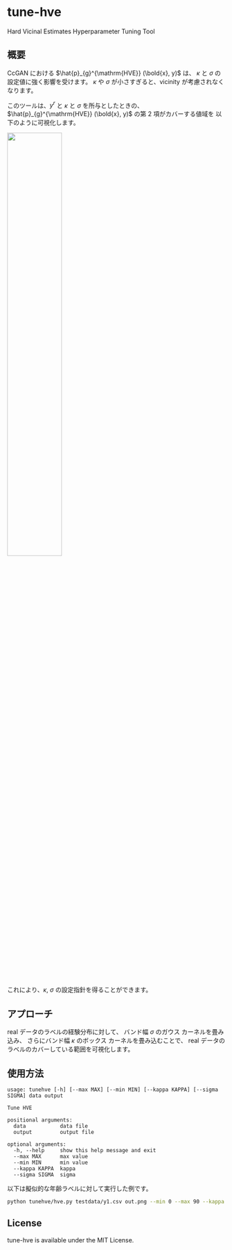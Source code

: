 # tune-hve
Hard Vicinal Estimates Hyperparameter Tuning Tool

## 概要

CcGAN における $\hat{p}_{g}^{\mathrm{HVE}} (\bold{x}, y)$ は、
$\kappa$ と $\sigma$ の設定値に強く影響を受けます。
$\kappa$ や $\sigma$ が小さすぎると、vicinity が考慮されなくなります。

このツールは、$y^r$ と $\kappa$ と $\sigma$ を所与としたときの、
$\hat{p}_{g}^{\mathrm{HVE}} (\bold{x}, y)$ の第 2 項がカバーする値域を
以下のように可視化します。

<img src=https://raw.githubusercontent.com/inoueakimitsu/tunehve/main/images/demo.png width=50.0% />

これにより、$\kappa$, $\sigma$ の設定指針を得ることができます。

## アプローチ

real データのラベルの経験分布に対して、
バンド幅 $\sigma$ のガウス カーネルを畳み込み、
さらにバンド幅 $\kappa$ のボックス カーネルを畳み込むことで、
real データのラベルのカバーしている範囲を可視化します。

## 使用方法

```
usage: tunehve [-h] [--max MAX] [--min MIN] [--kappa KAPPA] [--sigma SIGMA] data output

Tune HVE

positional arguments:
  data           data file
  output         output file

optional arguments:
  -h, --help     show this help message and exit
  --max MAX      max value
  --min MIN      min value
  --kappa KAPPA  kappa
  --sigma SIGMA  sigma
```

以下は擬似的な年齢ラベルに対して実行した例です。

```bash
python tunehve/hve.py testdata/y1.csv out.png --min 0 --max 90 --kappa 2 --sigma 0.3
```

## License

tune-hve is available under the MIT License.
